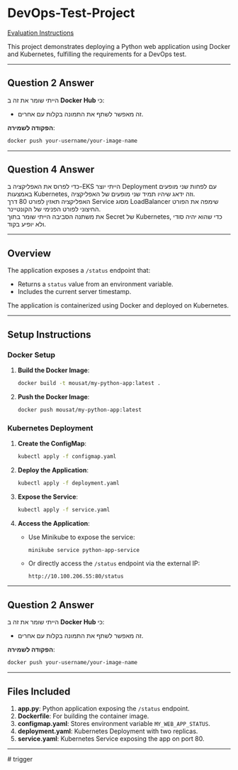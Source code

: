 # DevOps-Test-Project

[Evaluation Instructions](EVALUATION.md)

This project demonstrates deploying a Python web application using Docker and Kubernetes, fulfilling the requirements for a DevOps test.

---

## Question 2 Answer

הייתי שומר את זה ב **Docker Hub** כי:

- זה מאפשר לשתף את התמונה בקלות עם אחרים.

**הפקודה לשמירה**:

```bash
docker push your-username/your-image-name
```

---

## Question 4 Answer

כדי לפרוס את האפליקציה ב-EKS הייתי יוצר Deployment עם לפחות שני מופעים באמצעות Kubernetes, וזה ידאג שיהיו תמיד שני מופעים של האפליקציה.  
האפליקציה תאזין לפורט 80 דרך Service מסוג LoadBalancer שימפה את הפורט החיצוני לפורט הפנימי של הקונטיינר.  
את משתנה הסביבה הייתי שומר בתוך Secret של Kubernetes, כדי שהוא יהיה סודי ולא יופיע בקוד.

---

## Overview

The application exposes a `/status` endpoint that:

- Returns a `status` value from an environment variable.
- Includes the current server timestamp.

The application is containerized using Docker and deployed on Kubernetes.

---

## Setup Instructions

### Docker Setup

1. **Build the Docker Image**:

   ```bash
   docker build -t mousat/my-python-app:latest .
   ```

2. **Push the Docker Image**:
   ```bash
   docker push mousat/my-python-app:latest
   ```

### Kubernetes Deployment

1. **Create the ConfigMap**:

   ```bash
   kubectl apply -f configmap.yaml
   ```

2. **Deploy the Application**:

   ```bash
   kubectl apply -f deployment.yaml
   ```

3. **Expose the Service**:

   ```bash
   kubectl apply -f service.yaml
   ```

4. **Access the Application**:
   - Use Minikube to expose the service:
     ```bash
     minikube service python-app-service
     ```
   - Or directly access the `/status` endpoint via the external IP:
     ```plaintext
     http://10.100.206.55:80/status
     ```

---

## Question 2 Answer

הייתי שומר את זה ב **Docker Hub** כי:

- זה מאפשר לשתף את התמונה בקלות עם אחרים.

**הפקודה לשמירה**:

```bash
docker push your-username/your-image-name
```

---

## Files Included

1. **app.py**: Python application exposing the `/status` endpoint.
2. **Dockerfile**: For building the container image.
3. **configmap.yaml**: Stores environment variable `MY_WEB_APP_STATUS`.
4. **deployment.yaml**: Kubernetes Deployment with two replicas.
5. **service.yaml**: Kubernetes Service exposing the app on port 80.

---
#   t r i g g e r  
 